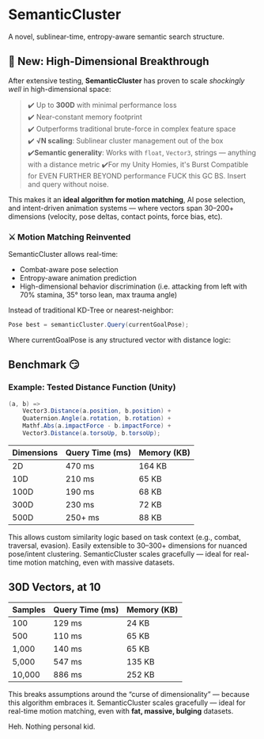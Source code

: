 
# SemanticCluster

A novel, sublinear-time, entropy-aware semantic search structure.
## 🚨 New: High-Dimensional Breakthrough

After extensive testing, **SemanticCluster** has proven to scale *shockingly well* in high-dimensional space:

> ✔️ Up to **300D** with minimal performance loss  
> ✔️ Near-constant memory footprint  
> ✔️ Outperforms traditional brute-force in complex feature space  
> ✔️ **√N scaling**: Sublinear cluster management out of the box
> ✔️**Semantic generality**: Works with `float`, `Vector3`, strings — anything with a distance metric
> ✔️For my Unity Homies, it's Burst Compatible for EVEN FURTHER BEYOND performance
> FUCK this GC BS. Insert and query without noise.

This makes it an **ideal algorithm for motion matching**, AI pose selection, and intent-driven animation systems — where vectors span 30–200+ dimensions (velocity, pose deltas, contact points, force bias, etc).

### ⚔️ Motion Matching Reinvented

SemanticCluster allows real-time:
- Combat-aware pose selection
- Entropy-aware animation prediction
- High-dimensional behavior discrimination (i.e. attacking from left with 70% stamina, 35° torso lean, max trauma angle)

Instead of traditional KD-Tree or nearest-neighbor:
```csharp
Pose best = semanticCluster.Query(currentGoalPose);
```
Where currentGoalPose is any structured vector with distance logic:

## Benchmark 😏
### Example: Tested Distance Function (Unity)

```csharp
(a, b) =>
    Vector3.Distance(a.position, b.position) +
    Quaternion.Angle(a.rotation, b.rotation) +
    Mathf.Abs(a.impactForce - b.impactForce) +
    Vector3.Distance(a.torsoUp, b.torsoUp);
 ```
 

| Dimensions | Query Time (ms) | Memory (KB) |
| ---------- | --------------- | ----------- |
| 2D         | 470 ms          | 164 KB      |
| 10D        | 210 ms          | 65 KB       |
| 100D       | 190 ms          | 68 KB       |
| 300D       | 230 ms          | 72 KB       |
| 500D       | 250+ ms         | 88 KB       |

This allows custom similarity logic based on task context (e.g., combat, traversal, evasion).
Easily extensible to 30–300+ dimensions for nuanced pose/intent clustering.
SemanticCluster scales gracefully — ideal for real-time motion matching, even with massive datasets.

## 30D Vectors, at 10
| Samples | Query Time (ms) | Memory (KB) |
| ------- | --------------- | ----------- |
| 100     | 129 ms          | 24 KB       |
| 500     | 110 ms          | 65 KB       |
| 1,000   | 140 ms          | 65 KB       |
| 5,000   | 547 ms          | 135 KB      |
| 10,000  | 886 ms          | 252 KB      |

This breaks assumptions around the “curse of dimensionality” — because this algorithm embraces it.
SemanticCluster scales gracefully — ideal for real-time motion matching, even with **fat, massive, bulging** datasets.

Heh. Nothing personal kid.
